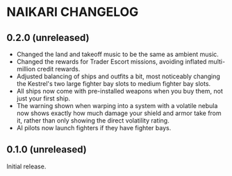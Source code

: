 # NAIKARI CHANGELOG

## 0.2.0 (unreleased)

* Changed the land and takeoff music to be the same as ambient music.
* Changed the rewards for Trader Escort missions, avoiding inflated
  multi-million credit rewards.
* Adjusted balancing of ships and outfits a bit, most noticeably
  changing the Kestrel's two large fighter bay slots to medium fighter
  bay slots.
* All ships now come with pre-installed weapons when you buy them, not
  just your first ship.
* The warning shown when warping into a system with a volatile nebula
  now shows exactly how much damage your shield and armor take from it,
  rather than only showing the direct volatility rating.
* AI pilots now launch fighters if they have fighter bays.

## 0.1.0 (unreleased)

Initial release.
